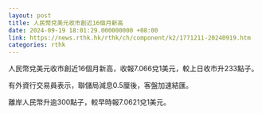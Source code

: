 ```yaml
---
layout: post
title: 人民幣兌美元收市創近16個月新高
date: 2024-09-19 18:01:29.000000000 +08:00
link: https://news.rthk.hk/rthk/ch/component/k2/1771211-20240919.htm
categories: rthk
---
```


人民幣兌美元收市創近16個月新高，收報7.066兌1美元，較上日收市升233點子。

有外資行交易員表示，聯儲局減息0.5厘後，客盤加速結匯。

離岸人民幣升逾300點子，較早時報7.0621兌1美元。
